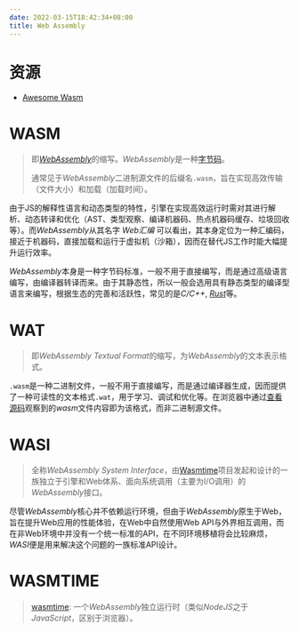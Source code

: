 ```yaml
---
date: 2022-03-15T18:42:34+08:00
title: Web Assembly
---
```


# 资源

- [Awesome Wasm](https://github.com/mbasso/awesome-wasm)

# WASM

> 即[*WebAssembly*](https://github.com/WebAssembly/design)的缩写。*WebAssembly*是一种[字节码](https://github.com/WebAssembly/design/blob/main/Semantics.md)。
> 
> 通常见于*WebAssembly*二进制源文件的后缀名`.wasm`，旨在实现高效传输（文件大小）和加载（加载时间）。

由于JS的解释性语言和动态类型的特性，引擎在实现高效运行时需对其进行解析、动态转译和优化（AST、类型观察、编译机器码、热点机器码缓存、垃圾回收等）。而*WebAssembly*从其名字 *Web汇编* 可以看出，其本身定位为一种汇编码，接近于机器码，直接加载和运行于虚拟机（沙箱），因而在替代JS工作时能大幅提升运行效率。

*WebAssembly*本身是一种字节码标准，一般不用于直接编写，而是通过高级语言编写，由编译器转译而来。由于其静态性，所以一般会选用具有静态类型的编译型语言来编写，根据生态的完善和活跃性，常见的是*C/C++*, [*Rust*](rust/rust.md#WebAssembly)等。

# WAT

> 即*WebAssembly Textual Format*的缩写，为*WebAssembly*的文本表示格式。
 
`.wasm`是一种二进制文件，一般不用于直接编写，而是通过编译器生成，因而提供了一种可读性的文本格式`.wat`，用于学习、调试和优化等。在浏览器中通过[查看源码](https://github.com/WebAssembly/design/blob/main/FAQ.md#will-webassembly-support-view-source-on-the-web)观察到的*wasm*文件内容即为该格式，而非二进制源文件。

# WASI

> 全称*WebAssembly System Interface*，由[Wasmtime](https://github.com/bytecodealliance/wasmtime)项目发起和设计的一族独立于引擎和Web体系、面向系统调用（主要为I/O调用）的*WebAssembly*接口。

尽管*WebAssembly*核心并不依赖运行环境，但由于*WebAssembly*原生于Web，旨在提升Web应用的性能体验，在Web中自然使用Web API与外界相互调用，而在非Web环境中并没有一个统一标准的API，在不同环境移植将会比较麻烦，*WASI*便是用来解决这个问题的一族标准API设计。

# WASMTIME

> [wasmtime](https://wasmtime.dev/): 一个*WebAssembly*独立运行时（类似*NodeJS*之于*JavaScript*，区别于浏览器）。
